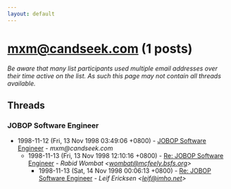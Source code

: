 ```yaml
---
layout: default
---
```


# mxm@candseek.com (1 posts)

_Be aware that many list participants used multiple email addresses over their time active on the list. As such this page may not contain all threads available._

## Threads

### JOBOP Software Engineer
+ 1998-11-12 (Fri, 13 Nov 1998 03:49:06 +0800) - [JOBOP Software Engineer](/archive/1998/11/95434c8071bd42c5f6f8a593c2c209d44c65f9bd15d2097047af32306c80419e) - _mxm@candseek.com_
  + 1998-11-13 (Fri, 13 Nov 1998 12:10:16 +0800) - [Re: JOBOP Software Engineer](/archive/1998/11/579030c166c1a888690c12e0218830061d48ab12f855ca904ccf0deba0174580) - _Rabid Wombat \<wombat@mcfeely.bsfs.org\>_
    + 1998-11-13 (Sat, 14 Nov 1998 00:06:13 +0800) - [Re: JOBOP Software Engineer](/archive/1998/11/6fecca18df7557334fca1da6b1689344a1471a8efdb256606936438beb8de9ca) - _Leif Ericksen \<leif@imho.net\>_

